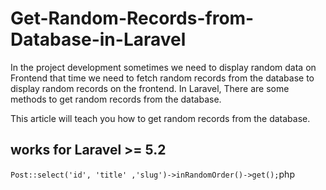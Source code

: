 # Get-Random-Records-from-Database-in-Laravel

In the project development sometimes we need to display random data on Frontend that time we need to fetch random records from the database to display random records on the frontend. In Laravel, There are some methods to get random records from the database.

This article will teach you how to get random records from the database.

## works for Laravel >= 5.2


```Post::select('id', 'title' ,'slug')->inRandomOrder()->get();```php
